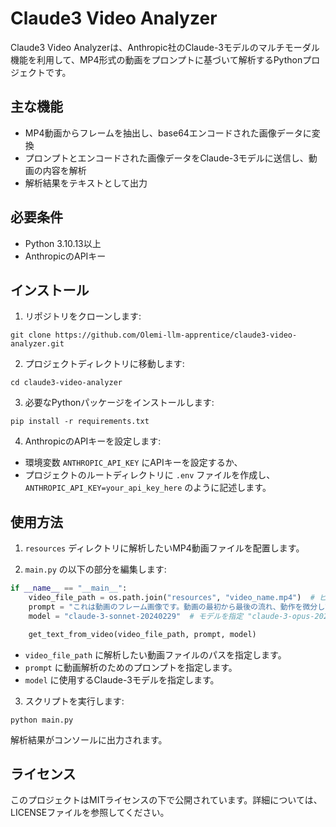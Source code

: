 # Claude3 Video Analyzer

Claude3 Video Analyzerは、Anthropic社のClaude-3モデルのマルチモーダル機能を利用して、MP4形式の動画をプロンプトに基づいて解析するPythonプロジェクトです。

## 主な機能

- MP4動画からフレームを抽出し、base64エンコードされた画像データに変換
- プロンプトとエンコードされた画像データをClaude-3モデルに送信し、動画の内容を解析
- 解析結果をテキストとして出力

## 必要条件

- Python 3.10.13以上
- AnthropicのAPIキー

## インストール

1. リポジトリをクローンします:
```
git clone https://github.com/Olemi-llm-apprentice/claude3-video-analyzer.git
```
2. プロジェクトディレクトリに移動します:
```
cd claude3-video-analyzer
```

3. 必要なPythonパッケージをインストールします:
```
pip install -r requirements.txt
```

4. AnthropicのAPIキーを設定します:
- 環境変数 `ANTHROPIC_API_KEY` にAPIキーを設定するか、
- プロジェクトのルートディレクトリに `.env` ファイルを作成し、`ANTHROPIC_API_KEY=your_api_key_here` のように記述します。

## 使用方法

1. `resources` ディレクトリに解析したいMP4動画ファイルを配置します。

2. `main.py` の以下の部分を編集します:

```python
if __name__ == "__main__":
    video_file_path = os.path.join("resources", "video_name.mp4")  # ビデオファイルのパスを指定
    prompt = "これは動画のフレーム画像です。動画の最初から最後の流れ、動作を微分して日本語で解説してください。"  # プロンプトを指定
    model = "claude-3-sonnet-20240229"  # モデルを指定 "claude-3-opus-20240229" or "claude-3-sonnet-20240229"

    get_text_from_video(video_file_path, prompt, model)
```

- `video_file_path` に解析したい動画ファイルのパスを指定します。
- `prompt` に動画解析のためのプロンプトを指定します。
- `model` に使用するClaude-3モデルを指定します。

3. スクリプトを実行します:

```
python main.py
```

解析結果がコンソールに出力されます。


## ライセンス
このプロジェクトはMITライセンスの下で公開されています。詳細については、LICENSEファイルを参照してください。

